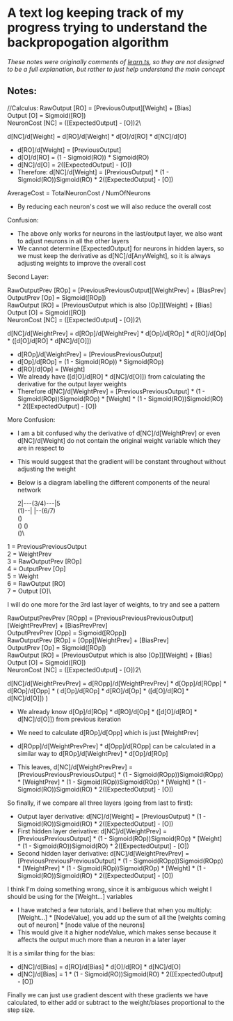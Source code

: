 # A text log keeping track of my progress trying to understand the backpropogation algorithm
*These notes were originally comments of [learn.ts](Src/Network/learn.ts), so they are not designed to be a full explanation, but rather to just help understand the main concept*

## Notes:

//Calculus:
RawOutput [RO] = [PreviousOutput][Weight] + [Bias]\
Output [O] = Sigmoid([RO])\
NeuronCost [NC] = ([ExpectedOutput] - [O])2\

d[NC]/d[Weight] = d[RO]/d[Weight] * d[O]/d[RO] * d[NC]/d[O]
- d[RO]/d[Weight] = [PreviousOutput]
- d[O]/d[RO] = (1 - Sigmoid(RO)) * Sigmoid(RO)
- d[NC]/d[O] = 2([ExpectedOutput] - [O])
- Therefore: d[NC]/d[Weight] = [PreviousOutput] * (1 - Sigmoid(RO))Sigmoid(RO) * 2([ExpectedOutput] - [O])

AverageCost = TotalNeuronCost / NumOfNeurons
- By reducing each neuron's cost we will also reduce the overall cost



Confusion:
- The above only works for neurons in the last/output layer, we also want to adjust neurons in all the other layers
- We cannot determine [ExpectedOutput] for neurons in hidden layers, so we must keep the derivative as d[NC]/d[AnyWeight], so it is always adjusting weights to improve the overall cost



Second Layer:

RawOutputPrev [ROp] = [PreviousPreviousOutput][WeightPrev] + [BiasPrev]\
OutputPrev [Op] = Sigmoid([ROp])\
RawOutput [RO] = [PreviousOutput which is also [Op]][Weight] + [Bias]\
Output [O] = Sigmoid([RO])\
NeuronCost [NC] = ([ExpectedOutput] - [O])2\

d[NC]/d[WeightPrev] = d[ROp]/d[WeightPrev] * d[Op]/d[ROp] * d[RO]/d[Op] * ([d[O]/d[RO] * d[NC]/d[O]])
- d[ROp]/d[WeightPrev] = [PreviousPreviousOutput]
- d[Op]/d[ROp] = (1 - Sigmoid(ROp)) * Sigmoid(ROp)
- d[RO]/d[Op] = [Weight]
- We already have ([d[O]/d[RO] * d[NC]/d[O]]) from calculating the derivative for the output layer weights
- Therefore d[NC]/d[WeightPrev] = [PreviousPreviousOutput] * (1 - Sigmoid(ROp))Sigmoid(ROp) * [Weight] * (1 - Sigmoid(RO))Sigmoid(RO) * 2([ExpectedOutput] - [O])



More Confusion:
- I am a bit confused why the derivative of d[NC]/d[WeightPrev] or even d[NC]/d[Weight] do not contain the original weight variable which they are in respect to
- This would suggest that the gradient will be constant throughout without adjusting the weight
- Below is a diagram labelling the different components of the neural network

    2|---(3/4)---|5\
(1)--|           |--(6/7)\
            ()\
()                  ()\
            ()\

1 = PreviousPreviousOutput\
2 = WeightPrev\
3 = RawOutputPrev [ROp]\
4 = OutputPrev [Op]\
5 = Weight\
6 = RawOutput [RO]\
7 = Output [O]\



I will do one more for the 3rd last layer of weights, to try and see a pattern

RawOutputPrevPrev [ROpp] = [PreviousPreviousPreviousOutput][WeightPrevPrev] + [BiasPrevPrev]\
OutputPrevPrev [Opp] = Sigmoid([ROpp])\
RawOutputPrev [ROp] = [Opp][WeightPrev] + [BiasPrev]\
OutputPrev [Op] = Sigmoid([ROp])\
RawOutput [RO] = [PreviousOutput which is also [Op]][Weight] + [Bias]\
Output [O] = Sigmoid([RO])\
NeuronCost [NC] = ([ExpectedOutput] - [O])2\

d[NC]/d[WeightPrevPrev] = d[ROpp]/d[WeightPrevPrev] * d[Opp]/d[ROpp] * d[ROp]/d[Opp] * ( d[Op]/d[ROp] * d[RO]/d[Op] * ([d[O]/d[RO] * d[NC]/d[O]]) )
- We already know d[Op]/d[ROp] * d[RO]/d[Op] * ([d[O]/d[RO] * d[NC]/d[O]]) from previous iteration
- We need to calculate d[ROp]/d[Opp] which is just [WeightPrev]
- d[ROpp]/d[WeightPrevPrev] * d[Opp]/d[ROpp] can be calculated in a similar way to d[ROp]/d[WeightPrev] * d[Op]/d[ROp]

- This leaves, d[NC]/d[WeightPrevPrev] = [PreviousPreviousPreviousOutput] * (1 - Sigmoid(ROpp))Sigmoid(ROpp) * [WeightPrev] * (1 - Sigmoid(ROp))Sigmoid(ROp) * [Weight] * (1 - Sigmoid(RO))Sigmoid(RO) * 2([ExpectedOutput] - [O])



So finally, if we compare all three layers (going from last to first):
- Output layer derivative:            d[NC]/d[Weight]     = [PreviousOutput] *                                                                                                               (1 - Sigmoid(RO))Sigmoid(RO) * 2([ExpectedOutput] - [O])
- First hidden layer derivative:      d[NC]/d[WeightPrev] = [PreviousPreviousOutput] *                                                           (1 - Sigmoid(ROp))Sigmoid(ROp) * [Weight] * (1 - Sigmoid(RO))Sigmoid(RO) * 2([ExpectedOutput] - [O])
- Second hidden layer derivative: d[NC]/d[WeightPrevPrev] = [PreviousPreviousPreviousOutput] * (1 - Sigmoid(ROpp))Sigmoid(ROpp) * [WeightPrev] * (1 - Sigmoid(ROp))Sigmoid(ROp) * [Weight] * (1 - Sigmoid(RO))Sigmoid(RO) * 2([ExpectedOutput] - [O])



I think I'm doing something wrong, since it is ambiguous which weight I should be using for the [Weight...] variables
- I have watched a few tutorials, and I believe that when you multiply: [Weight...] * [NodeValue], you add up the sum of all the [weights coming out of neuron] * [node value of the neurons]
- This would give it a higher nodeValue, which makes sense because it affects the output much more than a neuron in a later layer



It is a similar thing for the bias:
- d[NC]/d[Bias] = d[RO]/d[Bias] * d[O]/d[RO] * d[NC]/d[O]
- d[NC]/d[Bias] = 1 * (1 - Sigmoid(RO))Sigmoid(RO) * 2([ExpectedOutput] - [O])



Finally we can just use gradient descent with these gradients we have calculated, to either add or subtract to the weight/biases proportional to the step size.